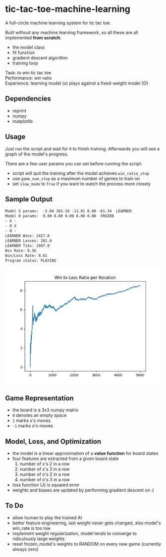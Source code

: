 # tic-tac-toe-machine-learning
A full-circle machine learning system for tic tac toe.

Built without any machine learning framework, so all these are all implemented **from scratch**:
- the model class
- fit function
- gradient descent algorithm
- training loop 

Task: to win tic tac toe  
Performance: win ratio  
Experience: learning model (x) plays against a fixed-weight model (O)  

## Dependencies
- reprint
- numpy
- matplotlib

## Usage
Just run the script and wait for it to finish training.
Afterwards you will see a graph of the model's progress.

There are a few user params you can set before running the script:
- script will quit the training after the model achieves `win_ratio_stop`
- use `game_num_stop` as a maximum number of games to train on
- set `slow_mode` to `True` if you want to watch the process more closely

## Sample Output
```
Model X params:  -5.04 165.16 -11.01 0.00 -61.34  LEARNER
Model O params:  0.00 0.00 0.00 0.00 0.00  FROZEN
- X -
- O X
- O -
LEARNER Wins: 2427.0
LEARNER Losses: 281.0
LEARNER Ties: 1607.0
Win Rate: 0.56
Win/Loss Rate: 8.61
Program status: PLAYING
```
![wins per iteration graph](sample_graph.png)

## Game Representation
- the board is a 3x3 numpy matrix
- `0` denotes an empty space
- `1` marks x's moves
- `-1` marks o's moves

## Model, Loss, and Optimization
- the model is a linear approximation of a **value function** for board states
- four features are extracted from a given board state
	1. number of x's 2 in a row
	2. number of x's 3 in a row
	3. number of o's 2 in a row
	4. number of o's 3 in a row
- loss function (J) is squared error
- weights and biases are updated by performing gradient descent on J

## To Do
- allow human to play the trained AI
- better feature engineering, last weight never gets changed, also model's win_rate is too low
- implement weight regularization, model tends to converge to ridiculously large weights 
- reset frozen_model's weights to RANDOM on every new game (currently always zero)

